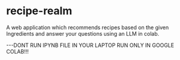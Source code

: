 # recipe-realm
A web application which recommends recipes based on the given Ingredients and answer your questions using an LLM in colab.

---DONT RUN IPYNB FILE IN YOUR LAPTOP RUN ONLY IN GOOGLE COLAB!!!
